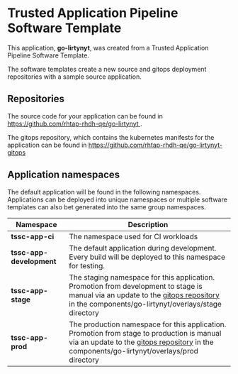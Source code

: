 # Trusted Application Pipeline Software Template

This application, **go-lirtynyt**, was created from a Trusted Application Pipeline Software Template.

The software templates create a new source and gitops deployment repositories with a sample source application. 

## Repositories

The source code for your application can be found in [https://github.com/rhtap-rhdh-qe/go-lirtynyt ](https://github.com/rhtap-rhdh-qe/go-lirtynyt ).
 
The gitops repository, which contains the kubernetes manifests for the application can be found in 
[https://github.com/rhtap-rhdh-qe/go-lirtynyt-gitops ](https://github.com/rhtap-rhdh-qe/go-lirtynyt-gitops ) 

## Application namespaces 

The default application will be found in the following namespaces. Applications can be deployed into unique namespaces or multiple software templates can also bet generated into the same group namespaces.  

|  Namespace   |  Description   |  
| -------- | -------- |
| **tssc-app-ci** | The namespace used for CI workloads |
| **tssc-app-development** | The default application during development. Every build will be deployed to this namespace for testing. |
| **tssc-app-stage** | The staging namespace for this application. Promotion from development to stage is manual via an update to the [gitops repository](https://github.com/rhtap-rhdh-qe/go-lirtynyt-gitops ) in the components/go-lirtynyt/overlays/stage directory |
| **tssc-app-prod** | The production namespace for this application. Promotion from stage to production is manual via an update to the [gitops repository](https://github.com/rhtap-rhdh-qe/go-lirtynyt-gitops ) in the components/go-lirtynyt/overlays/prod directory |